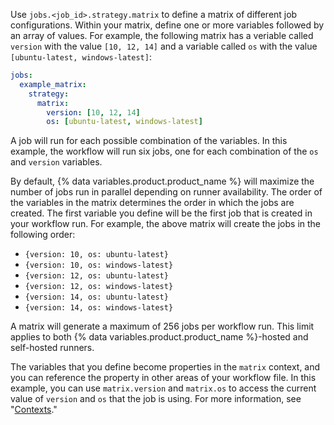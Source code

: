 Use `jobs.<job_id>.strategy.matrix` to define a matrix of different job configurations. Within your matrix, define one or more variables followed by an array of values. For example, the following matrix has a veriable called `version` with the value `[10, 12, 14]` and a variable called `os` with the value `[ubuntu-latest, windows-latest]`:

```yaml
jobs:
  example_matrix:
    strategy:
      matrix:
        version: [10, 12, 14]
        os: [ubuntu-latest, windows-latest]
```

A job will run for each possible combination of the variables. In this example, the workflow will run six jobs, one for each combination of the `os` and `version` variables. 

By default, {% data variables.product.product_name %} will maximize the number of jobs run in parallel depending on runner availability. The order of the variables in the matrix determines the order in which the jobs are created. The first variable you define will be the first job that is created in your workflow run. For example, the above matrix will create the jobs in the following order:

- `{version: 10, os: ubuntu-latest}`
- `{version: 10, os: windows-latest}`
- `{version: 12, os: ubuntu-latest}`
- `{version: 12, os: windows-latest}`
- `{version: 14, os: ubuntu-latest}`
- `{version: 14, os: windows-latest}`

A matrix will generate a maximum of 256 jobs per workflow run. This limit applies to both {% data variables.product.product_name %}-hosted and self-hosted runners.

The variables that you define become properties in the `matrix` context, and you can reference the property in other areas of your workflow file. In this example, you can use `matrix.version` and `matrix.os` to access the current value of `version` and `os` that the job is using. For more information, see "[Contexts](/actions/learn-github-actions/contexts)."
